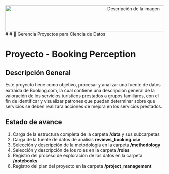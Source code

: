 <div style="text-align: center;">
<image src="docs/images/encabezado.png" alt="Descripción de la imagen" width="800" height="83">
</div>
#
# 📖 Gerencia Proyectos para Ciencia de Datos

# Proyecto - Booking Perception
## Descripción General
Este proyecto tiene como objetivo, procesar y analizar una fuente de datos extraida de Booking.com, la cual contiene una descripción general de la valoración de los servicios turísticos prestados a grupos familiares, con el fin de identificar y visualizar patrones que puedan determinar sobre que servicios se deben realizara acciones de mejora en los servicios prestados.

Estado de avance
------------------
1. Carga de la estructura completa de la carpeta **/data** y sus subcarpetas
2. Carga de la fuente de datos de análisis **reviews_booking.csv**
3. Selección y descripción de la metodología en la carpeta **/methodology**
4. Selección y descripción de los roles en la carpeta **/roles**
5. Registro del proceso de exploración de los datos en la carpeta **/notebooks**
6. Registro del plan del proyecto en la carpeta **/project_management**
